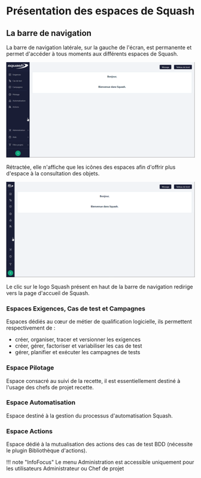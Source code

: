 # Présentation des espaces de Squash

## La barre de navigation

La barre de navigation latérale, sur la gauche de l'écran, est permanente et permet d'accéder à tous moments aux différents espaces de Squash.

![Page d'accueil Squash](resources/accueil-navigation-fr.png)

Rétractée, elle n'affiche que les icônes des espaces afin d'offrir plus d'espace à la consultation des objets.

![Barre de navigation rétractée](resources/acceuil-retracte-fr.png)

Le clic sur le logo Squash présent en haut de la barre de navigation redirige vers la page d'accueil de Squash.

### Espaces Exigences, Cas de test et Campagnes

Espaces dédiés au cœur de métier de qualification logicielle, ils permettent respectivement de :

- créer, organiser, tracer et versionner les exigences
- créer, gérer, factoriser et variabiliser les cas de test
- gérer, planifier et exécuter les campagnes de tests

### Espace Pilotage

Espace consacré au suivi de la recette, il est essentiellement destiné à l'usage des chefs de projet recette.

### Espace Automatisation

Espace destiné à la gestion du processus d'automatisation Squash.

### Espace Actions

Espace dédié à la mutualisation des actions des cas de test BDD (nécessite le plugin Bibliothèque d'actions).

!!! note "InfoFocus"
    Le menu Administration est accessible uniquement pour les utilisateurs Administrateur ou Chef de projet

<!--stackedit_data:
eyJoaXN0b3J5IjpbLTUxMDkwNjY0MSwtMTA5NjcxMzY0Niw4Mz
QwNTk1OTQsLTQxNDIzNTA3XX0=
-->

